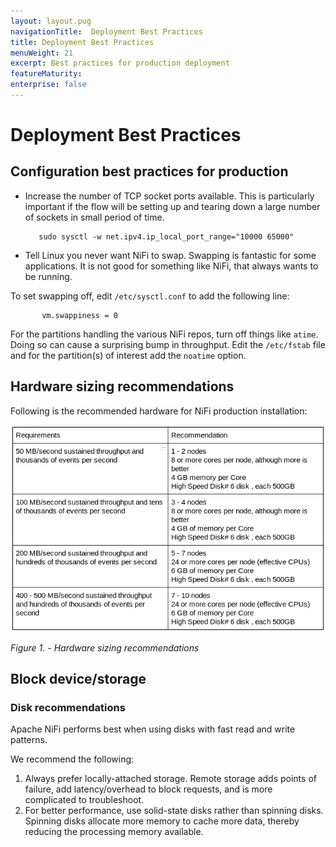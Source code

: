 ```yaml
---
layout: layout.pug
navigationTitle:  Deployment Best Practices
title: Deployment Best Practices
menuWeight: 21
excerpt: Best practices for production deployment
featureMaturity:
enterprise: false
---
```


# Deployment Best Practices

## Configuration best practices for production
  
  - Increase the number of TCP socket ports available. This is particularly important if the flow will be setting up and tearing down a large number of sockets in small period of time.
        
           sudo sysctl -w net.ipv4.ip_local_port_range="10000 65000"
       
  - Tell Linux you never want NiFi to swap. Swapping is fantastic for some applications. It is not good for something like NiFi, that always wants to be running.
   
To set swapping off, edit `/etc/sysctl.conf` to add the following line:
           
           vm.swappiness = 0
           
For the partitions handling the various NiFi repos, turn off things like `atime`. Doing so can cause a surprising bump in throughput. Edit the `/etc/fstab` file and for the partition(s) of interest add the `noatime` option.
        
## Hardware sizing recommendations

Following is the recommended hardware for NiFi production installation:

[<img src="../service/HardwareRecommendation.png" alt="Hardware Recommendation" width="700"/>](../service/HardwareRecommendation.png)

_Figure 1. - Hardware sizing recommendations_

## Block device/storage

### Disk recommendations

Apache NiFi performs best when using disks with fast read and write patterns.

We recommend the following:

 1. Always prefer locally-attached storage. Remote storage adds points of failure, add latency/overhead to block requests, and is more complicated to troubleshoot.  
 2. For better performance, use solid-state disks rather than spinning disks. Spinning disks allocate more memory to cache more data, thereby reducing the processing memory available.

